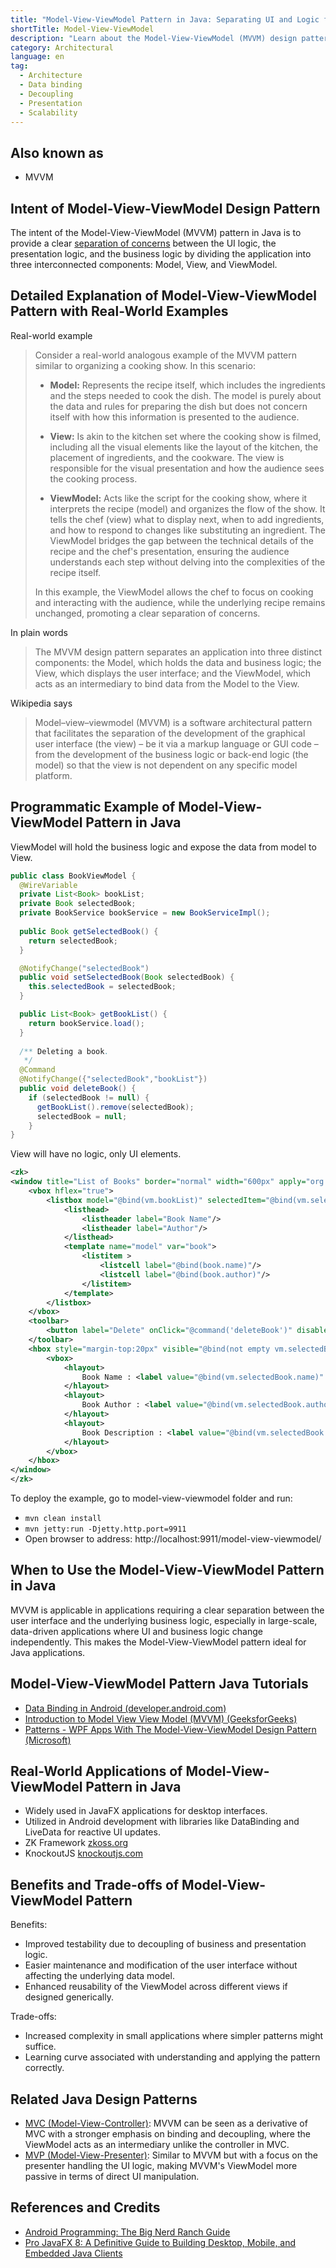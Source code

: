 ```yaml
---
title: "Model-View-ViewModel Pattern in Java: Separating UI and Logic for Cleaner Code"
shortTitle: Model-View-ViewModel
description: "Learn about the Model-View-ViewModel (MVVM) design pattern in Java. Discover its benefits, real-world applications, and how it improves UI and business logic separation for scalable and maintainable code."
category: Architectural
language: en
tag:
  - Architecture
  - Data binding
  - Decoupling
  - Presentation
  - Scalability
---
```


## Also known as

* MVVM

## Intent of Model-View-ViewModel Design Pattern

The intent of the Model-View-ViewModel (MVVM) pattern in Java is to provide a
clear [separation of concerns](https://java-design-patterns.com/principles/#separation-of-concerns) between the UI
logic, the presentation logic, and the business logic by dividing the application into three interconnected components:
Model, View, and ViewModel.

## Detailed Explanation of Model-View-ViewModel Pattern with Real-World Examples

Real-world example

> Consider a real-world analogous example of the MVVM pattern similar to organizing a cooking show. In this scenario:
>
> - **Model:** Represents the recipe itself, which includes the ingredients and the steps needed to cook the dish. The
    model is purely about the data and rules for preparing the dish but does not concern itself with how this
    information is presented to the audience.
>
> - **View:** Is akin to the kitchen set where the cooking show is filmed, including all the visual elements like the
    layout of the kitchen, the placement of ingredients, and the cookware. The view is responsible for the visual
    presentation and how the audience sees the cooking process.
>
> - **ViewModel:** Acts like the script for the cooking show, where it interprets the recipe (model) and organizes the
    flow of the show. It tells the chef (view) what to display next, when to add ingredients, and how to respond to
    changes like substituting an ingredient. The ViewModel bridges the gap between the technical details of the recipe
    and the chef's presentation, ensuring the audience understands each step without delving into the complexities of
    the recipe itself.
>
> In this example, the ViewModel allows the chef to focus on cooking and interacting with the audience, while the
> underlying recipe remains unchanged, promoting a clear separation of concerns.

In plain words

> The MVVM design pattern separates an application into three distinct components: the Model, which holds the data and
> business logic; the View, which displays the user interface; and the ViewModel, which acts as an intermediary to bind
> data from the Model to the View.

Wikipedia says

> Model–view–viewmodel (MVVM) is a software architectural pattern that facilitates the separation of the development of
> the graphical user interface (the view) – be it via a markup language or GUI code – from the development of the business
> logic or back-end logic (the model) so that the view is not dependent on any specific model platform.

## Programmatic Example of Model-View-ViewModel Pattern in Java

ViewModel will hold the business logic and expose the data from model to View.

```java
public class BookViewModel {
  @WireVariable
  private List<Book> bookList;
  private Book selectedBook;
  private BookService bookService = new BookServiceImpl();
  
  public Book getSelectedBook() {
    return selectedBook;
  }

  @NotifyChange("selectedBook")
  public void setSelectedBook(Book selectedBook) {
    this.selectedBook = selectedBook;
  }

  public List<Book> getBookList() {
    return bookService.load();
  }
  
  /** Deleting a book.
   */
  @Command
  @NotifyChange({"selectedBook","bookList"})
  public void deleteBook() {
    if (selectedBook != null) {
      getBookList().remove(selectedBook);
      selectedBook = null;
    }
}
```

View will have no logic, only UI elements.

```xml
<zk>
<window title="List of Books" border="normal" width="600px" apply="org.zkoss.bind.BindComposer" viewModel="@id('vm') @init('com.iluwatar.model.view.viewmodel.BookViewModel')">
    <vbox hflex="true">
        <listbox model="@bind(vm.bookList)" selectedItem="@bind(vm.selectedBook)" height="400px" mold="paging">
            <listhead>
                <listheader label="Book Name"/>
                <listheader label="Author"/>               
            </listhead>
            <template name="model" var="book">
                <listitem >
                    <listcell label="@bind(book.name)"/>
                    <listcell label="@bind(book.author)"/>
                </listitem>
            </template>
        </listbox>
    </vbox>
    <toolbar>
        <button label="Delete" onClick="@command('deleteBook')" disabled="@load(empty vm.selectedBook)" />
    </toolbar>
    <hbox style="margin-top:20px" visible="@bind(not empty vm.selectedBook)">
		<vbox>
			<hlayout>
				Book Name : <label value="@bind(vm.selectedBook.name)" style="font-weight:bold"/>
			</hlayout>
			<hlayout>
				Book Author : <label value="@bind(vm.selectedBook.author)" style="font-weight:bold"/>
			</hlayout>
			<hlayout>
				Book Description : <label value="@bind(vm.selectedBook.description)" style="font-weight:bold"/>
			</hlayout>
		</vbox>
	</hbox>
</window>
</zk>
```

To deploy the example, go to model-view-viewmodel folder and run:

* `mvn clean install`
* `mvn jetty:run -Djetty.http.port=9911`
* Open browser to address: http://localhost:9911/model-view-viewmodel/

## When to Use the Model-View-ViewModel Pattern in Java

MVVM is applicable in applications requiring a clear separation between the user interface and the underlying business
logic, especially in large-scale, data-driven applications where UI and business logic change independently. This makes
the Model-View-ViewModel pattern ideal for Java applications.

## Model-View-ViewModel Pattern Java Tutorials

* [Data Binding in Android (developer.android.com)](https://developer.android.com/codelabs/android-databinding#0)
* [Introduction to Model View View Model (MVVM) (GeeksforGeeks)](https://www.geeksforgeeks.org/introduction-to-model-view-view-model-mvvm/)
* [Patterns - WPF Apps With The Model-View-ViewModel Design Pattern (Microsoft)](https://docs.microsoft.com/en-us/archive/msdn-magazine/2009/february/patterns-wpf-apps-with-the-model-view-viewmodel-design-pattern)

## Real-World Applications of Model-View-ViewModel Pattern in Java

* Widely used in JavaFX applications for desktop interfaces.
* Utilized in Android development with libraries like DataBinding and LiveData for reactive UI updates.
* ZK Framework [zkoss.org](https://www.zkoss.org/)
* KnockoutJS [knockoutjs.com](https://knockoutjs.com/)

## Benefits and Trade-offs of Model-View-ViewModel Pattern

Benefits:

* Improved testability due to decoupling of business and presentation logic.
* Easier maintenance and modification of the user interface without affecting the underlying data model.
* Enhanced reusability of the ViewModel across different views if designed generically.

Trade-offs:

* Increased complexity in small applications where simpler patterns might suffice.
* Learning curve associated with understanding and applying the pattern correctly.

## Related Java Design Patterns

* [MVC (Model-View-Controller)](https://java-design-patterns.com/patterns/model-view-controller/): MVVM can be seen as a
  derivative of MVC with a stronger emphasis on binding and decoupling, where the ViewModel acts as an intermediary
  unlike the controller in MVC.
* [MVP (Model-View-Presenter)](https://java-design-patterns.com/patterns/model-view-presenter/): Similar to MVVM but
  with a focus on the presenter handling the UI logic, making MVVM's ViewModel more passive in terms of direct UI
  manipulation.

## References and Credits

* [Android Programming: The Big Nerd Ranch Guide](https://amzn.to/3wBGG5o)
* [Pro JavaFX 8: A Definitive Guide to Building Desktop, Mobile, and Embedded Java Clients](https://amzn.to/4a8qcQ1)
